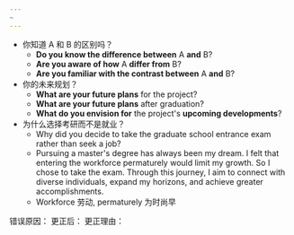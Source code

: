 ```yaml
---
~
---
```

- 你知道 A 和 B 的区别吗？
	- **Do you know the difference between** A **and** B?
	- **Are you aware of how** A **differ from** B?
	- **Are you familiar with the contrast between** A **and** B?
- 你的未来规划？
	- **What are your future plans** for the project?
	- **What are your future plans** after graduation?
	- **What do you envision for** the project's **upcoming developments**? 
- 为什么选择考研而不是就业？
	- Why did you decide to take the graduate school entrance exam rather than seek a job?
	- Pursuing a master's degree has always been my dream. I felt that entering the workforce permaturely would limit my growth. So I chose to take the exam. Through this journey, I aim to connect with diverse individuals, expand my horizons, and achieve greater accomplishments.
	- Workforce 劳动, permaturely 为时尚早

错误原因：
更正后：
更正理由：